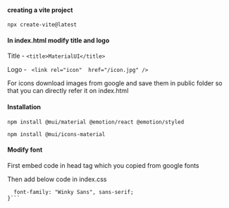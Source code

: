 #### creating a vite project 


```npx create-vite@latest```
#### In index.html modify title and logo 

Title - ```<title>MaterialUI</title>```

Logo -  ``` <link rel="icon"  href="/icon.jpg" />```


For icons download images from google and save them in public folder so that you can directly refer it on index.html

#### Installation

```npm install @mui/material @emotion/react @emotion/styled```

```npm install @mui/icons-material```

#### Modify font 
First embed code in head tag which you copied from google fonts

Then add below code in index.css
```body {
  font-family: "Winky Sans", sans-serif;
}```
